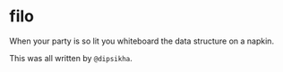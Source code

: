 # filo 

When your party is so lit you whiteboard the data structure on a napkin. 

This was all written by `@dipsikha`.
